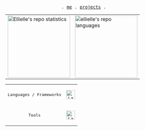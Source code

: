 <p align="center">
  <samp>
    .
    <a href="https://ellielle.github.io">me</a> .
    <a href="https://ellielle.github.io/projects">projects</a> .
  </samp>
</p>

<div align="center">
  <table>
    <tr>
      <td>
        <img align="center" height="200" src="https://raw.githubusercontent.com/ellielle/gh-profile-summary-cards/master/profile-summary-card-output/transparent/0-profile-details.svg" alt="Ellielle's repo statistics" />
      </td>
      <td>
        <picture>
          <source srcset="https://github.com/ellielle/github-stats/blob/master/generated/languages.svg#gh-dark-mode-only" media="(prefers-color-scheme: dark)" />
          <source srcset="https://github.com/ellielle/github-stats/blob/master/generated/languages.svg#gh-light-mode-only" media="(prefers-color-scheme: no-preference)" />
          <img align="center" height="200" src="https://github-readme-stats-g7hd.vercel.app//api?username=ellielle&show_icons=true&count_private=true" alt="ellielle's repo languages"/>
        </picture>
      </td>
    </tr>
</div>

<div>
  <table>
    <tr>
      <td align="center">
        <samp>Languages / Frameworks</samp>
      </td>
        <td align="center">
          <p align="center">
            <a href="https://skillicons.dev">
              <code><img height="28" src="https://skillicons.dev/icons?i=typescript,javascript,py,go,svelte,vue,react,html,css" alt="Languages and frameworks" /></code>
            </a>
          </p>          
        </td>
      </tr>
      <tr>
      <td align="center">
        <samp>Tools</samp>
      </td>
      <td align="center">
        <p align="center">
          <a href="https://skillicons.dev">
            <code><img height="28" src="https://skillicons.dev/icons?i=nodejs,tailwind,jest,postgres,linux,neovim,vscode,git,docker" alt="Languages and frameworks" /></code>
          </a>
        </p>
      </td>
    </tr>
  </table>
</div>
